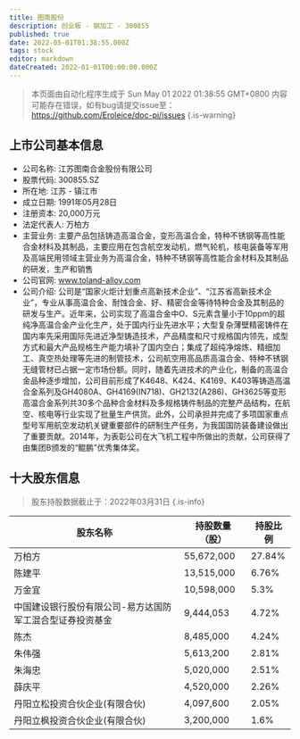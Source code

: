```yaml
---
title: 图南股份
description: 创业板 - 钢加工 - 300855
published: true
date: 2022-05-01T01:38:55.000Z
tags: stock
editor: markdown
dateCreated: 2022-01-01T00:00:00.000Z
---
```


> 本页面由自动化程序生成于 Sun May 01 2022 01:38:55 GMT+0800
> 内容可能存在错误，如有bug请提交issue至：https://github.com/Eroleice/doc-pi/issues
{.is-warning}

## 上市公司基本信息
- 公司名称: 江苏图南合金股份有限公司
- 股票代码: 300855.SZ
- 所在地: 江苏 - 镇江市
- 成立日期: 1991年05月28日
- 注册资本: 20,000万元
- 法定代表人: 万柏方
- 主营业务: 主要产品包括铸造高温合金，变形高温合金，特种不锈钢等高性能合金材料及其制品，主要应用在包含航空发动机，燃气轮机，核电装备等军用及高端民用领域主营业务为高温合金，特种不锈钢等高性能合金材料及其制品的研发，生产和销售
- 公司官网: www.toland-alloy.com
- 公司介绍: 公司是“国家火炬计划重点高新技术企业”、“江苏省高新技术企业”，专业从事高温合金、耐蚀合金、好、精密合金等待特种合金及其制品的研发与生产。近年来，公司实现了高温合金中O、S元素含量小于10ppm的超纯净高温合金产业化生产，处于国内行业先进水平；大型复杂薄壁精密铸件在国内率先采用国际先进近净型铸造技术，产品精度和尺寸规格国内领先，成型方式和最大产品规格生产能力填补了国内空白；集成了超纯净熔炼、精细加工、真空热处理等先进的制管技术，公司航空用高品质高温合金、特种不锈钢无缝管材已占据一定市场份额。同时，随着先进技术的产业化，制备的高温合金品种逐步增加，公司目前形成了K4648、K424、K4169、K403等铸造高温合金系列及GH4080A、GH4169(IN718)、GH2132(A286)、GH3625等变形高温合金系列共30多个品种合金材料及多规格铸件制品的完整产品结构，在航空、核电等行业实现了批量生产供货。此外，公司承担并完成了多项国家重点型号军用航空发动机关键重要部件的研制生产任务，为我国国防装备建设做出了重要贡献。2014年，为表彰公司在大飞机工程中所做出的贡献，公司获得了由集团B颁发的“鲲鹏”优秀集体奖。


## 十大股东信息
> 股东持股数据截止于：2022年03月31日
{.is-info}

| 股东名称 | 持股数量（股） | 持股比例 |
| --- | --- | --- |
| 万柏方 | 55,672,000 | 27.84% |
| 陈建平 | 13,515,000 | 6.76% |
| 万金宜 | 10,598,000 | 5.3% |
| 中国建设银行股份有限公司-易方达国防军工混合型证券投资基金 | 9,444,053 | 4.72% |
| 陈杰 | 8,485,000 | 4.24% |
| 朱伟强 | 5,613,200 | 2.81% |
| 朱海忠 | 5,020,000 | 2.51% |
| 薛庆平 | 4,520,000 | 2.26% |
| 丹阳立松投资合伙企业(有限合伙) | 4,097,600 | 2.05% |
| 丹阳立枫投资合伙企业(有限合伙) | 3,200,000 | 1.6% |




